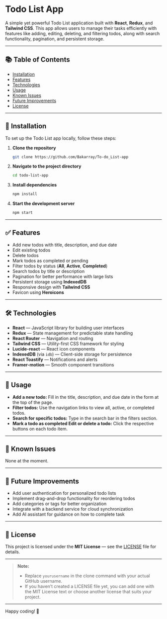 # Todo List App

A simple yet powerful Todo List application built with **React**, **Redux**, and **Tailwind CSS**.
This app allows users to manage their tasks efficiently with features like adding, editing, deleting, and filtering todos, along with search functionality, pagination, and persistent storage.

---

## 📚 Table of Contents

- [Installation](#installation)
- [Features](#features)
- [Technologies](#technologies)
- [Usage](#usage)
- [Known Issues](#known-issues)
- [Future Improvements](#future-improvements)
- [License](#license)

---

## 🚀 Installation

To set up the Todo List app locally, follow these steps:

1. **Clone the repository**

   ```bash
   git clone https://github.com/Bakarray/To-do_List-app
   ```

2. **Navigate to the project directory**

   ```bash
   cd todo-list-app
   ```

3. **Install dependencies**

   ```bash
   npm install
   ```

4. **Start the development server**

   ```bash
   npm start
   ```

---

## ✅ Features

- Add new todos with title, description, and due date
- Edit existing todos
- Delete todos
- Mark todos as completed or pending
- Filter todos by status (**All**, **Active**, **Completed**)
- Search todos by title or description
- Pagination for better performance with large lists
- Persistent storage using **IndexedDB**
- Responsive design with **Tailwind CSS**
- Favicon using **Heroicons**

---

## 🛠️ Technologies

- **React** — JavaScript library for building user interfaces
- **Redux** — State management for predictable state handling
- **React Router** — Navigation and routing
- **Tailwind CSS** — Utility-first CSS framework for styling
- **Lucide-react** — React icon components
- **IndexedDB** (via `idb`) — Client-side storage for persistence
- **React Toastify** — Notifications and alerts
- **Framer-motion** — Smooth component transitions

---

## 📌 Usage

- **Add a new todo:** Fill in the title, description, and due date in the form at the top of the page.
- **Filter todos:** Use the navigation links to view all, active, or completed todos.
- **Search for specific todos:** Type in the search bar in the filters section.
- **Mark a todo as completed Edit or delete a todo:** Click the respective buttons on each todo item.

---

## 🐞 Known Issues

None at the moment.

---

## 🚧 Future Improvements

- Add user authentication for personalized todo lists
- Implement drag-and-drop functionality for reordering todos
- Add categories or tags for better organization
- Integrate with a backend service for cloud synchronization
- Add AI assistant for guidance on how to complete task

---

## 📄 License

This project is licensed under the **MIT License** — see the [LICENSE](LICENSE) file for details.

---

> **Note:**
>
> - Replace `yourusername` in the clone command with your actual GitHub username.
> - If you haven’t created a LICENSE file yet, you can add one with the MIT License text or choose another license that suits your project.

---

Happy coding! 🚀
